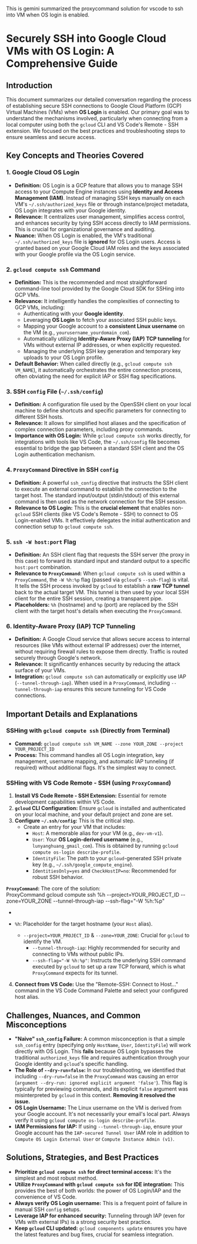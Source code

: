 This is gemini summarized  the proxycommand solution for vscode to ssh into VM when OS login is enabled. 

# **Securely SSH into Google Cloud VMs with OS Login: A Comprehensive Guide**

## **Introduction**

This document summarizes our detailed conversation regarding the process of establishing secure SSH connections to Google Cloud Platform (GCP) Virtual Machines (VMs) when **OS Login** is enabled. Our primary goal was to understand the mechanisms involved, particularly when connecting from a local computer using both the `gcloud` CLI and VS Code's Remote \- SSH extension. We focused on the best practices and troubleshooting steps to ensure seamless and secure access.

## **Key Concepts and Theories Covered**

### **1\. Google Cloud OS Login**

* **Definition:** OS Login is a GCP feature that allows you to manage SSH access to your Compute Engine instances using **Identity and Access Management (IAM)**. Instead of managing SSH keys manually on each VM's `~/.ssh/authorized_keys` file or through instance/project metadata, OS Login integrates with your Google identity.  
* **Relevance:** It centralizes user management, simplifies access control, and enhances security by tying SSH access directly to IAM permissions. This is crucial for organizational governance and auditing.  
* **Nuance:** When OS Login is enabled, the VM's traditional `~/.ssh/authorized_keys` file is **ignored** for OS Login users. Access is granted based on your Google Cloud IAM roles and the keys associated with your Google profile via the OS Login service.

### **2\. `gcloud compute ssh` Command**

* **Definition:** This is the recommended and most straightforward command-line tool provided by the Google Cloud SDK for SSHing into GCP VMs.  
* **Relevance:** It intelligently handles the complexities of connecting to GCP VMs, including:  
  * Authenticating with your **Google identity**.  
  * Leveraging **OS Login** to fetch your associated SSH public keys.  
  * Mapping your Google account to a **consistent Linux username** on the VM (e.g., `yourusername_yourdomain_com`).  
  * Automatically utilizing **Identity-Aware Proxy (IAP) TCP tunneling** for VMs without external IP addresses, or when explicitly requested.  
  * Managing the underlying SSH key generation and temporary key uploads to your OS Login profile.  
* **Default Behavior:** When called directly (e.g., `gcloud compute ssh VM_NAME`), it automatically orchestrates the entire connection process, often obviating the need for explicit IAP or SSH flag specifications.

### **3\. SSH `config` File (`~/.ssh/config`)**

* **Definition:** A configuration file used by the OpenSSH client on your local machine to define shortcuts and specific parameters for connecting to different SSH hosts.  
* **Relevance:** It allows for simplified host aliases and the specification of complex connection parameters, including proxy commands.  
* **Importance with OS Login:** While `gcloud compute ssh` works directly, for integrations with tools like VS Code, the `~/.ssh/config` file becomes essential to bridge the gap between a standard SSH client and the OS Login authentication mechanism.

### **4\. `ProxyCommand` Directive in SSH `config`**

* **Definition:** A powerful `ssh_config` directive that instructs the SSH client to execute an external command to establish the connection to the target host. The standard input/output (stdin/stdout) of this external command is then used as the network connection for the SSH session.  
* **Relevance to OS Login:** This is the **crucial element** that enables non-`gcloud` SSH clients (like VS Code's Remote \- SSH) to connect to OS Login-enabled VMs. It effectively delegates the initial authentication and connection setup to `gcloud compute ssh`.

### **5\. `ssh -W host:port` Flag**

* **Definition:** An SSH client flag that requests the SSH server (the proxy in this case) to forward its standard input and standard output to a specific `host:port` combination.  
* **Relevance to `ProxyCommand`:** When `gcloud compute ssh` is used within a `ProxyCommand`, the `-W %h:%p` flag (passed via `gcloud`'s `--ssh-flag`) is vital. It tells the SSH process invoked by `gcloud` to establish a **raw TCP tunnel** back to the actual target VM. This tunnel is then used by your local SSH client for the entire SSH session, creating a transparent pipe.  
* **Placeholders:** `%h` (hostname) and `%p` (port) are replaced by the SSH client with the target host's details when executing the `ProxyCommand`.

### **6\. Identity-Aware Proxy (IAP) TCP Tunneling**

* **Definition:** A Google Cloud service that allows secure access to internal resources (like VMs without external IP addresses) over the internet, without requiring firewall rules to expose them directly. Traffic is routed securely through Google's network.  
* **Relevance:** It significantly enhances security by reducing the attack surface of your VMs.  
* **Integration:** `gcloud compute ssh` can automatically or explicitly use IAP (`--tunnel-through-iap`). When used in a `ProxyCommand`, including `--tunnel-through-iap` ensures this secure tunneling for VS Code connections.

## **Important Details and Explanations**

### **SSHing with `gcloud compute ssh` (Directly from Terminal)**

* **Command:** `gcloud compute ssh VM_NAME --zone YOUR_ZONE --project YOUR_PROJECT_ID`  
* **Process:** This command handles all OS Login integration, key management, username mapping, and automatic IAP tunneling (if required) without additional flags. It's the simplest way to connect.

### **SSHing with VS Code Remote \- SSH (using `ProxyCommand`)**

1. **Install VS Code Remote \- SSH Extension:** Essential for remote development capabilities within VS Code.  
2. **`gcloud` CLI Configuration:** Ensure `gcloud` is installed and authenticated on your local machine, and your default project and zone are set.  
3. **Configure `~/.ssh/config`:** This is the critical step.  
   * Create an entry for your VM that includes:  
     * `Host`: A memorable alias for your VM (e.g., `dev-vm-v1`).  
     * `User`: Your **OS Login-derived username** (e.g., `lunyanghuang_gmail_com`). This is obtained by running `gcloud compute os-login describe-profile`.  
     * `IdentityFile`: The path to your `gcloud`\-generated SSH private key (e.g., `~/.ssh/google_compute_engine`).  
     * `IdentitiesOnly=yes` and `CheckHostIP=no`: Recommended for robust SSH behavior.

**`ProxyCommand`:** The core of the solution:  
ProxyCommand gcloud compute ssh %h \--project=YOUR\_PROJECT\_ID \--zone=YOUR\_ZONE \--tunnel-through-iap \--ssh-flag="-W %h:%p"

* 

  * `%h`: Placeholder for the target hostname (your `Host` alias).  
    * `--project=YOUR_PROJECT_ID` & `--zone=YOUR_ZONE`: Crucial for `gcloud` to identify the VM.  
      * `--tunnel-through-iap`: Highly recommended for security and connecting to VMs without public IPs.  
      * `--ssh-flag="-W %h:%p"`: Instructs the underlying SSH command executed by `gcloud` to set up a raw TCP forward, which is what `ProxyCommand` expects for its tunnel.  
4. **Connect from VS Code:** Use the "Remote-SSH: Connect to Host..." command in the VS Code Command Palette and select your configured host alias.

## **Challenges, Nuances, and Common Misconceptions**

* **"Naive" `ssh_config` Failure:** A common misconception is that a simple `ssh_config` entry (specifying only `HostName`, `User`, `IdentityFile`) will work directly with OS Login. This **fails** because OS Login bypasses the traditional `authorized_keys` file and requires authentication through your Google identity and `gcloud`'s specific handling.  
* **The Role of `--dry-run=false`:** In our troubleshooting, we identified that including `--dry-run=false` in the `ProxyCommand` was causing an error (`argument --dry-run: ignored explicit argument 'false'`). This flag is typically for previewing commands, and its explicit `false` argument was misinterpreted by `gcloud` in this context. **Removing it resolved the issue.**  
* **OS Login Username:** The Linux username on the VM is derived from your Google account. It's not necessarily your email's local part. Always verify it using `gcloud compute os-login describe-profile`.  
* **IAM Permissions for IAP:** If using `--tunnel-through-iap`, ensure your Google account has the `IAP-secured Tunnel User` IAM role in addition to `Compute OS Login External User` or `Compute Instance Admin (v1)`.

## **Solutions, Strategies, and Best Practices**

* **Prioritize `gcloud compute ssh` for direct terminal access:** It's the simplest and most robust method.  
* **Utilize `ProxyCommand` with `gcloud compute ssh` for IDE integration:** This provides the best of both worlds: the power of OS Login/IAP and the convenience of VS Code.  
* **Always verify OS Login username:** This is a frequent point of failure in manual SSH `config` setups.  
* **Leverage IAP for enhanced security:** Tunneling through IAP (even for VMs with external IPs) is a strong security best practice.  
* **Keep `gcloud` CLI updated:** `gcloud components update` ensures you have the latest features and bug fixes, crucial for seamless integration.